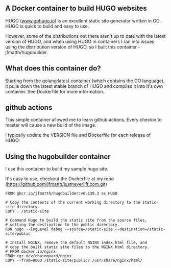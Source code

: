 ## A Docker container to build HUGO websites

HUGO (www.gohugo.io) is an excellent static site generator written in GO.  HUGO is quick to build and easy to use.

However, some of the distributions out there aren't up to date with the latest version of HUGO, and when using HUGO in containers I ran into issues using the distribution version of HUGO, so I built this container - jfmatth/hugobuilder.

## What does this container do?

Starting from the golang:latest container (which contains the GO language), it pulls down the latest stable branch of HUGO and compiles it into it's own container.  See Dockerfile for more information.

## github actions
This simple container allowed me to learn github actions.  Every checkin to master will cause a new build of the image.

I typically update the VERSION file and Dockerfile for each release of HUGO.

##  Using the hugobuilder container

I use this container to build my sample hugo site.

It's easy to use, checkout the Dockerfile at my repo (https://github.com/jfmatth/justneverlift.com.git)
```
FROM ghcr.io/jfmatth/hugobuilder:v0.139.3 as HUGO

# Copy the contents of the current working directory to the static-site directory.
COPY . /static-site

# Command Hugo to build the static site from the source files,
# setting the destination to the public directory.
RUN hugo --logLevel debug --source=/static-site --destination=/static-site/public

# Install NGINX, remove the default NGINX index.html file, and
# copy the built static site files to the NGINX html directory.
# FROM docker.io/nginx
FROM cgr.dev/chainguard/nginx
COPY --from=HUGO /static-site/public/ /usr/share/nginx/html/
```

